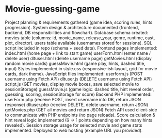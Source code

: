 # Movie-guessing-game
Project planning & requirements gathered (game idea, scoring rules, hints progression).
 System design & architecture documented (frontend, backend, DB responsibilities and flowchart).
 Database schema created: movies table (columns: id, movie_name, release_year, genre, runtime, cast, plot, director).
 users table available (usernames stored for sessions).
 SQL script included in repo (schema + seed data).
 Frontend pages implemented:
 index.html (home page + link to start game)
 userForm.html (enter name / delete user)
 dltuser.html (delete username page)
 getMovies.html (display random movie cards)
 guessMovie.html (game play, hints, dashed title, input)
 Styles implemented in style.css (responsive-ish layout, grid for movie cards, dark theme).
 JavaScript files implemented:
 userform.js (POST username using Fetch API)
 dltuser.js (DELETE username using Fetch API)
 script.js (GET movies, display movie boxes, save selected movie to sessionStorage)
 guessMovie.js (game logic: dashed title, hint reveal order, guessing, scoring, sessionStorage for score)
 Backend PHP implemented:
 userForm.php (receive POST, insert username into DB, return JSON response)
 dltuser.php (receive DELETE, delete username, return JSON)
 getMovies.php (GET all movies and return JSON)
 Fetch API used client-side to communicate with PHP endpoints (no page reloads).
 Score calculation & hint reveal logic implemented (6 → 1 points depending on how many hints revealed).
 Session storage usage for selected movie and game stats implemented.
 Deployed to web hosting (example URL you provided).
 
